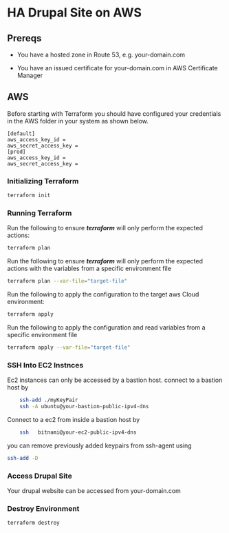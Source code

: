 # HA Drupal Site on AWS


## Prereqs
* You have a hosted zone in Route 53, e.g. your-domain.com

* You have an issued certificate for your-domain.com in AWS Certificate Manager
## AWS

Before starting with Terraform you should have configured your credentials in the AWS folder in your system as shown below.

```aws
[default]
aws_access_key_id =
aws_secret_access_key =
[prod]
aws_access_key_id =
aws_secret_access_key =
```
### Initializing Terraform

```sh
terraform init
```
### Running Terraform

Run the following to ensure ***terraform*** will only perform the expected
actions:

```sh
terraform plan
```
Run the following to ensure ***terraform*** will only perform the expected actions with the  variables from a specific environment file

```sh
terraform plan --var-file="target-file"
```

Run the following to apply the configuration to the target aws Cloud
environment:

```sh
terraform apply
```
Run the following to apply the configuration and read variables from a specific environment file

```sh
terraform apply --var-file="target-file"
```

### SSH Into EC2 Instnces
Ec2 instances can only   be  accessed by a bastion host.
connect to a bastion host by 
```sh
    ssh-add ./myKeyPair
    ssh -A ubuntu@your-bastion-public-ipv4-dns
```
Connect to a ec2 from inside a bastion  host by 
```sh
    ssh   bitnami@your-ec2-public-ipv4-dns
```

you can remove previously added keypairs from ssh-agent using
```sh
ssh-add -D
```
### Access Drupal Site

Your drupal website can be  accessed from  your-domain.com

### Destroy Environment

```sh
terraform destroy
```

 